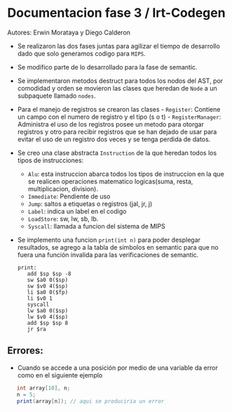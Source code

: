 Documentacion fase 3 / Irt-Codegen
=====================================
Autores: Erwin Morataya y Diego Calderon
 - 	Se realizaron las dos fases juntas para agilizar el tiempo de desarrollo dado que solo generamos codigo para `MIPS`.
 - 	Se modifico parte de lo desarrollado para la fase de semantic.
 -	Se implementaron metodos destruct para todos los nodos del AST, por comodidad y orden se movieron las clases que heredan de `Node` a un subpaquete llamado `nodes`.
 - 	Para el manejo de registros se crearon las clases
 		- `Register`: Contiene un campo con el numero de registro y el tipo (s o t)
 		- `RegisterManager`: Administra el uso de los registros posee un metodo para otorgar registros y otro para recibir registros que se han dejado de usar para evitar el uso de un registro dos veces y se tenga perdida de datos.
 - 	Se creo una clase abstracta `Instruction` de la que heredan todos los tipos de instrucciones:
 	- `Alu`: esta instruccion abarca todos los tipos de instruccion en la que se realicen operaciones matematico logicas(suma, resta, multiplicacion, division).
 	- `Immediate`: Pendiente de uso
 	- `Jump`: saltos a etiquetas o registros (jal, jr, j)
 	- `Label`: indica un label en el codigo
 	- `LoadStore`: sw, lw, sb, lb.
 	- `Syscall`: llamada a funcion del sistema de MIPS

 -	Se implemento una funcion `print(int n)` para poder desplegar resultados, se agrego a la tabla de simbolos en semantic para que no fuera una función invalida para las verificaciones de semantic.
	 ```Assembly
	print:
		add $sp $sp -8
		sw $a0 0($sp)
		sw $v0 4($sp)
		li $a0 0($fp)
		li $v0 1
		syscall
		lw $a0 0($sp)
		lw $v0 4($sp)
		add $sp $sp 8
		jr $ra
	```

Errores:
-----------------------
 -	Cuando se accede a una posición por medio de una variable da error como en el siguiente ejemplo
 ```java
 	int array[10], n;
 	n = 5;
 	print(array[n]); // aqui se produciria un error
```
